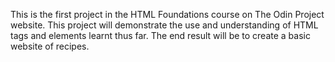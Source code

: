 This is the first project in the HTML Foundations
course on The Odin Project website.
This project will demonstrate the use and understanding
of HTML tags and elements learnt thus far.
The end result will be to create a basic website
of recipes.
